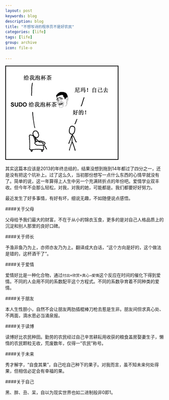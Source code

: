```yaml
---
layout: post
keywords: blog
description: blog
title: "不想写诗的程序员不是好农民"
categories: [life]
tags: [life]
group: archive
icon: file-o

---
```


![image](/assets/images/2014-03-26-essay.png)

其实这篇本应该是2013的年终总结的，结果没想到拖到14年都过了四分之一，还是没有把这个坑补上。过了这么久，当初那份想写一点什么东西的心情早就没有了。简单的说，这一年算得上人生中另一个充满转折点的年份吧。爱情学业双丰收。但今年不会那么轻松，对我，对我的她，可能都是。我们都要好好努力。

最近发生了好多事情，有好有坏，细说无趣，不如随便说点感悟。

####关于父母

父母给予我们最大的财富，不在于从小的锦衣玉食，更多的是对自己人格品质上的沉淀和别人那里的良好口碑。

####关于师长

予渔非鱼乃为上，亦师亦友乃为上。翻译成大白话，“这个方向是好的，这个做法是错的，这杯酒干了”。

####关于爱情

爱情好比是一种化合物，通过`付出+欣赏+真心→爱情`这个反应在时间的催化下得到爱情。不同的人会用不同的系数配平这个方程式。不同的系数孕育着不同种类的爱情。

####关于朋友

本人生性胆小，自然不会让朋友两肋插棍棒刀枪去惹是生非。朋友间但求真心处、不两面，滴水恩必当涌泉报。

####关于读博

读博好比农民种田。勤劳的农民经过自己辛苦耕耘用收获的粮食盖房娶妻生子，懒惰的农民颗粒无收，荒废数年，仅得一“农民”称号。

####关于未来

秀才解字，“自食其果”，自己吃自己种下的果子。对我而言，虽不知未来何处得果，但相信必定会有幸福的果。

####关于自己

黑、胖、丑、呆，自以为现实世界也如二进制般非0即1。

